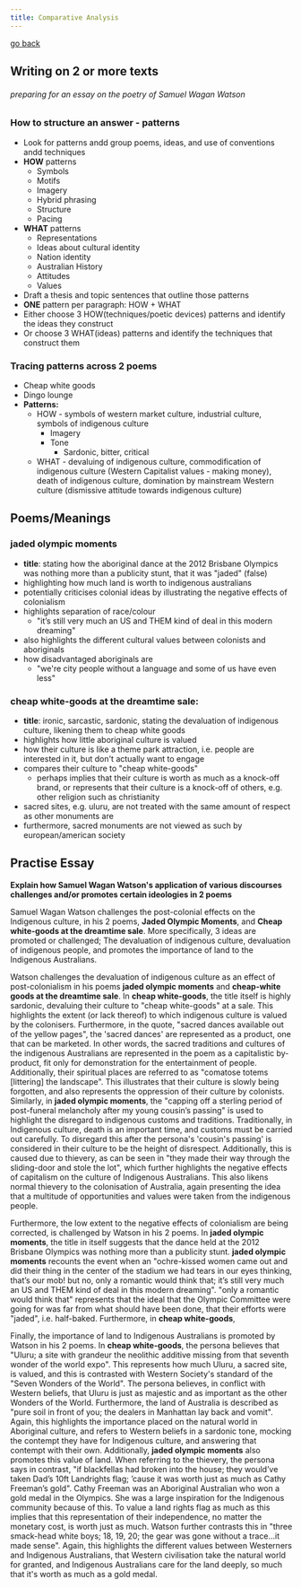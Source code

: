 ```yaml
---
title: Comparative Analysis
---
```


[go back](11Subjects/11Literature.md)

## Writing on 2 or more texts
###### preparing for an essay on the poetry of Samuel Wagan Watson

### How to structure an answer - patterns
- Look for patterns andd group poems, ideas, and use of conventions andd techniques
- **HOW** patterns
	- Symbols
	- Motifs
	- Imagery
	- Hybrid phrasing
	- Structure
	- Pacing
- **WHAT** patterns
	- Representations
	- Ideas about cultural identity
	- Nation identity
	- Australian History
	- Attitudes
	- Values
- Draft a thesis and topic sentences that outline those patterns
- **ONE** pattern per paragraph: HOW + WHAT
- Either choose 3 HOW(techniques/poetic devices) patterns and identify the ideas they construct
- Or choose 3 WHAT(ideas) patterns and identify the techniques that construct them

### Tracing patterns across 2 poems
- Cheap white goods
- Dingo lounge
- **Patterns:**
	- HOW - symbols of western market culture, industrial culture, symbols of indigenous culture
		- Imagery
		- Tone
			- Sardonic, bitter, critical
	- WHAT - devaluing of indigenous culture, commodification of indigenous culture (Western Capitalist values - making money), death of indigenous culture, domination by mainstream Western culture (dismissive attitude towards indigenous culture)

## Poems/Meanings

### **jaded olympic moments**
- **title**: stating how the aboriginal dance at the 2012 Brisbane Olympics was nothing more than a publicity stunt, that it was "jaded" (false)
- highlighting how much land is worth to indigenous australians
- potentially criticises colonial ideas by illustrating the negative effects of colonialism
- highlights separation of race/colour
	- "it’s still very much an US and THEM kind of deal in this modern dreaming"
- also highlights the different cultural values between colonists and aboriginals
- how disadvantaged aboriginals are
	- "we're city people without a language and some of us have even less"

### **cheap white-goods at the dreamtime sale**: 
- **title**: ironic, sarcastic, sardonic, stating the devaluation of indigenous culture, likening them to cheap white goods
- highlights how little aboriginal culture is valued
- how their culture is like a theme park attraction, i.e. people are interested in it, but don't actually want to engage
- compares their culture to "cheap white-goods"
	- perhaps implies that their culture is worth as much as a knock-off brand, or represents that their culture is a knock-off of others, e.g. other religion such as christianity
- sacred sites, e.g. uluru, are not treated with the same amount of respect as other monuments are 
- furthermore, sacred monuments are not viewed as such by european/american society

## Practise Essay
**Explain how Samuel Wagan Watson's application of various discourses challenges and/or promotes certain ideologies in 2 poems**


Samuel Wagan Watson challenges the post-colonial effects on the Indigenous culture, in his 2 poems, **Jaded Olympic Moments**, and **Cheap white-goods at the dreamtime sale**. More specifically, 3 ideas are promoted or challenged; The devaluation of indigenous culture, devaluation of indigenous people, and promotes the importance of land to the Indigenous Australians.

Watson challenges the devaluation of indigenous culture as an effect of post-colonialism in his poems **jaded olympic moments** and **cheap-white goods at the dreamtime sale**. In **cheap white-goods**, the title itself is highly sardonic, devaluing their culture to "cheap white-goods" at a sale. This highlights the extent (or lack thereof) to which indigenous culture is valued by the colonisers. Furthermore, in the quote, "sacred dances available out of the yellow pages", the 'sacred dances' are represented as a product, one that can be marketed. In other words, the sacred traditions and cultures of the indigenous Australians are represented in the poem as a capitalistic by-product, fit only for demonstration for the entertainment of people. Additionally, their spiritual places are referred to as "comatose totems \[littering] the landscape". This illustrates that their culture is slowly being forgotten, and also represents the oppression of their culture by colonists.
Similarly, in **jaded olympic moments**, the "capping off a sterling period of post-funeral melancholy after my young cousin’s passing" is used to highlight the disregard to indigenous customs and traditions. Traditionally, in Indigenous culture, death is an important time, and customs must be carried out carefully. To disregard this after the persona's 'cousin's passing' is considered in their culture to be the height of disrespect. Additionally, this is caused due to thievery, as can be seen in "they made their way through the sliding-door and stole the lot", which further highlights the negative effects of capitalism on the culture of Indigenous Australians. This also likens normal thievery to the colonisation of Australia, again presenting the idea that a multitude of opportunities and values were taken from the indigenous people.

Furthermore, the low extent to the negative effects of colonialism are being corrected, is challenged by Watson in his 2 poems. In **jaded olympic moments**, the title in itself suggests that the dance held at the 2012 Brisbane Olympics was nothing more than a publicity stunt. **jaded olympic moments** recounts the event when an "ochre-kissed women came out and did their thing in the center of the stadium we had tears in our eyes thinking, that’s our mob! but no, only a romantic would think that; it’s still very much an US and THEM kind of deal in this modern dreaming". "only a romantic would think that" represents that the ideal that the Olympic Committee were going for was far from what should have been done, that their efforts were "jaded", i.e. half-baked. 
Furthermore, in **cheap white-goods**, 

Finally, the importance of land to Indigenous Australians is promoted by Watson in his 2 poems. In **cheap white-goods**, the persona believes that "Uluru; a site with grandeur the neolithic additive missing from that seventh wonder of the world expo". This represents how much Uluru, a sacred site, is valued, and this is contrasted with Western Society's standard of the "Seven Wonders of the World". The persona believes, in conflict with Western beliefs, that Uluru is just as majestic and as important as the other Wonders of the World. Furthermore, the land of Australia is described as "pure soil in front of you; the dealers in Manhattan lay back and vomit". Again, this highlights the importance placed on the natural world in Aboriginal culture, and refers to Western beliefs in a sardonic tone, mocking the contempt they have for Indigenous culture, and answering that contempt with their own.
Additionally, **jaded olympic moments** also promotes this value of land. When referring to the thievery, the persona says in contrast, "if blackfellas had broken into the house; they would’ve taken Dad’s 10ft Landrights flag; ’cause it was worth just as much as Cathy Freeman’s gold". Cathy Freeman was an Aboriginal Australian who won a gold medal in the Olympics. She was a large inspiration for the Indigenous community because of this. To value a land rights flag as much as this implies that this representation of their independence, no matter the monetary cost, is worth just as much. Watson further contrasts this in "three smack-head white boys; 18, 19, 20; the gear was gone without a trace...it made sense". Again, this highlights the different values between Westerners and Indigenous Australians, that Western civilisation take the natural world for granted, and Indigenous Australians care for the land deeply, so much that it's worth as much as a gold medal. 